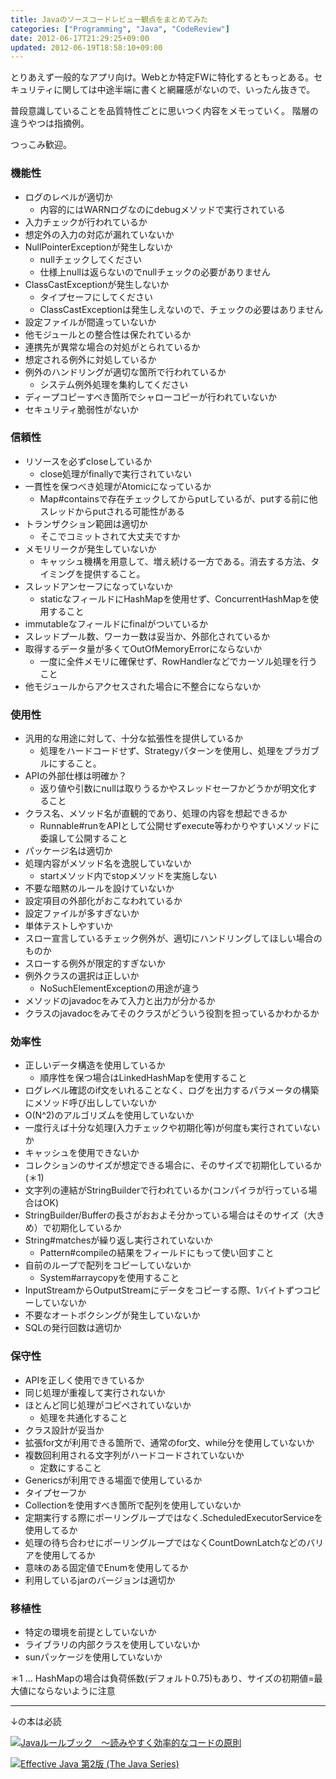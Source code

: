 ```yaml
---
title: Javaのソースコードレビュー観点をまとめてみた
categories: ["Programming", "Java", "CodeReview"]
date: 2012-06-17T21:29:25+09:00
updated: 2012-06-19T18:58:10+09:00
---
```


とりあえず一般的なアプリ向け。Webとか特定FWに特化するともっとある。セキュリティに関しては中途半端に書くと網羅感がないので、いったん抜きで。

普段意識していることを品質特性ごとに思いつく内容をメモっていく。
階層の違うやつは指摘例。

つっこみ歓迎。

### 機能性
- ログのレベルが適切か
  - 内容的にはWARNログなのにdebugメソッドで実行されている
- 入力チェックが行われているか
- 想定外の入力の対応が漏れていないか
- NullPointerExceptionが発生しないか
  - nullチェックしてください
  - 仕様上nullは返らないのでnullチェックの必要がありません
- ClassCastExceptionが発生しないか
  - タイプセーフにしてください
  - ClassCastExceptionは発生しえないので、チェックの必要はありません
- 設定ファイルが間違っていないか
- 他モジュールとの整合性は保たれているか
- 連携先が異常な場合の対処がとられているか
- 想定される例外に対処しているか
- 例外のハンドリングが適切な箇所で行われているか
  - システム例外処理を集約してください
- ディープコピーすべき箇所でシャローコピーが行われていないか
- セキュリティ脆弱性がないか

### 信頼性
- リソースを必ずcloseしているか
  - close処理がfinallyで実行されていない
- 一貫性を保つべき処理がAtomicになっているか
  - Map#containsで存在チェックしてからputしているが、putする前に他スレッドからputされる可能性がある
- トランザクション範囲は適切か
  - そこでコミットされて大丈夫ですか
- メモリリークが発生していないか
  - キャッシュ機構を用意して、増え続ける一方である。消去する方法、タイミングを提供すること。
- スレッドアンセーフになっていないか
  - staticなフィールドにHashMapを使用せず、ConcurrentHashMapを使用すること
- immutableなフィールドにfinalがついているか
- スレッドプール数、ワーカー数は妥当か、外部化されているか
- 取得するデータ量が多くてOutOfMemoryErrorにならないか
  - 一度に全件メモリに確保せず、RowHandlerなどでカーソル処理を行うこと
- 他モジュールからアクセスされた場合に不整合にならないか

### 使用性
- 汎用的な用途に対して、十分な拡張性を提供しているか
  - 処理をハードコードせず、Strategyパターンを使用し、処理をプラガブルにすること。
- APIの外部仕様は明確か？
  - 返り値や引数にnullは取りうるかやスレッドセーフかどうかが明文化すること
- クラス名、メソッド名が直観的であり、処理の内容を想起できるか
  - Runnable#runをAPIとして公開せずexecute等わかりやすいメソッドに委譲して公開すること
- パッケージ名は適切か
- 処理内容がメソッド名を逸脱していないか
  - startメソッド内でstopメソッドを実施しない
- 不要な暗黙のルールを設けていないか
- 設定項目の外部化がおこなわれているか
- 設定ファイルが多すぎないか
- 単体テストしやすいか
- スロー宣言しているチェック例外が、適切にハンドリングしてほしい場合のものか
- スローする例外が限定的すぎないか
- 例外クラスの選択は正しいか
  - NoSuchElementExceptionの用途が違う
- メソッドのjavadocをみて入力と出力が分かるか
- クラスのjavadocをみてそのクラスがどういう役割を担っているかわかるか

### 効率性
- 正しいデータ構造を使用しているか
  - 順序性を保つ場合はLinkedHashMapを使用すること
- ログレベル確認のif文をいれることなく、ログを出力するパラメータの構築にメソッド呼び出ししていないか
- O(N^2)のアルゴリズムを使用していないか
- 一度行えば十分な処理(入力チェックや初期化等)が何度も実行されていないか
- キャッシュを使用できないか
- コレクションのサイズが想定できる場合に、そのサイズで初期化しているか (＊1)
- 文字列の連結がStringBuilderで行われているか(コンパイラが行っている場合はOK)
- StringBuilder/Bufferの長さがおおよそ分かっている場合はそのサイズ（大きめ）で初期化しているか
- String#matchesが繰り返し実行されていないか
  - Pattern#compileの結果をフィールドにもって使い回すこと
- 自前のループで配列をコピーしていないか
  - System#arraycopyを使用すること 
- InputStreamからOutputStreamにデータをコピーする際、1バイトずつコピーしていないか
- 不要なオートボクシングが発生していないか
- SQLの発行回数は適切か

### 保守性
- APIを正しく使用できているか
- 同じ処理が重複して実行されないか
- ほとんど同じ処理がコピペされていないか
  - 処理を共通化すること
- クラス設計が妥当か
- 拡張for文が利用できる箇所で、通常のfor文、while分を使用していないか
- 複数回利用される文字列がハードコードされていないか
  - 定数にすること
- Genericsが利用できる場面で使用しているか
 - タイプセーフか
- Collectionを使用すべき箇所で配列を使用していないか
- 定期実行する際にポーリングループではなく.ScheduledExecutorServiceを使用してるか
- 処理の待ち合わせにポーリングループではなくCountDownLatchなどのバリアを使用してるか
- 意味のある固定値でEnumを使用してるか
- 利用しているjarのバージョンは適切か

### 移植性
- 特定の環境を前提としていないか
- ライブラリの内部クラスを使用していないか
- sunパッケージを使用していないか

＊1 ... HashMapの場合は負荷係数(デフォルト0.75)もあり、サイズの初期値=最大値にならないように注意

----
↓の本は必読

<a href="http://www.amazon.co.jp/exec/obidos/ASIN/4774145475/ikam-22/ref=nosim/" name="amazletlink" target="_blank"><img src="http://ecx.images-amazon.com/images/I/51jRJJ2jLRL._SL160_.jpg" alt="Javaルールブック　～読みやすく効率的なコードの原則" style="border: none;" /></a>


<a href="http://www.amazon.co.jp/exec/obidos/ASIN/489471499X/ikam-22/ref=nosim/" name="amazletlink" target="_blank"><img src="http://ecx.images-amazon.com/images/I/51E1m-weAXL._SL160_.jpg" alt="Effective Java 第2版 (The Java Series)" style="border: none;" /></a>
